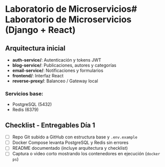 # Laboratorio de Microservicios# Laboratorio de Microservicios (Django + React)

## Arquitectura inicial
* **auth-service/**: Autenticación y tokens JWT
* **blog-service/**: Publicaciones, autores y categorías
* **email-service/**: Notificaciones y formularios
* **frontend/**: Interfaz React
* **reverse-proxy/**: Balanceo / Gateway local

### Servicios base:
* PostgreSQL (5432)
* Redis (6379)

## Checklist - Entregables Día 1
* [ ] Repo Git subido a GitHub con estructura base y `.env.example`
* [ ] Docker Compose levanta PostgreSQL y Redis sin errores
* [ ] README documentado (incluye arquitectura y checklist)
* [ ] Captura o video corto mostrando los contenedores en ejecución (`docker ps`)